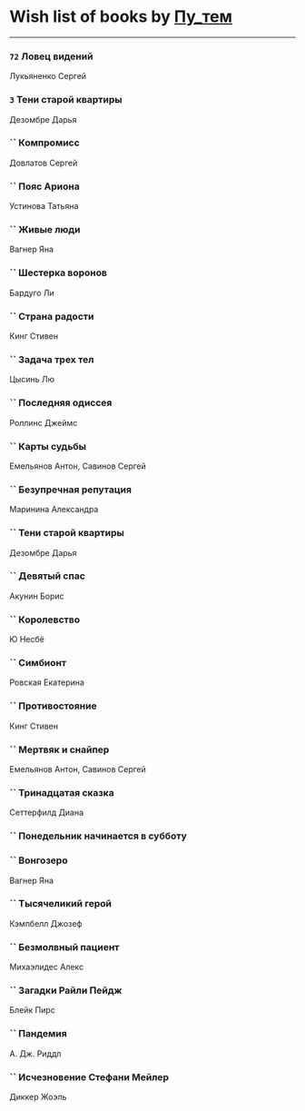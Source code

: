 # Wish list of books by [Пу_тем](https://www.facebook.com/profile.php?id=3448154788585127)
---

### `72` Ловец видений
Лукьяненко Сергей

### `3` Тени старой квартиры
Дезомбре Дарья

### `` Компромисс
Довлатов Сергей

### `` Пояс Ариона
Устинова Татьяна

### `` Живые люди
Вагнер Яна

### `` Шестерка воронов
Бардуго Ли

### `` Страна радости
Кинг Стивен

### `` Задача трех тел
Цысинь Лю

### `` Последняя одиссея
Роллинс Джеймс

### `` Карты судьбы
Емельянов Антон, Савинов Сергей

### `` Безупречная репутация
Маринина Александра

### `` Тени старой квартиры
Дезомбре Дарья

### `` Девятый спас
Акунин Борис

### `` Королевство
Ю Несбё

### `` Симбионт
Ровская Екатерина

### `` Противостояние
Кинг Стивен

### `` Мертвяк и снайпер
Емельянов Антон, Савинов Сергей

### `` Тринадцатая сказка
Сеттерфилд Диана

### `` Понедельник начинается в субботу

### `` Вонгозеро
Вагнер Яна

### `` Тысячеликий герой
Кэмпбелл Джозеф

### `` Безмолвный пациент
Михаэлидес Алекс

### `` Загадки Райли Пейдж
Блейк Пирс

### `` Пандемия
А. Дж. Риддл

### `` Исчезновение Стефани Мейлер
Диккер Жоэль

